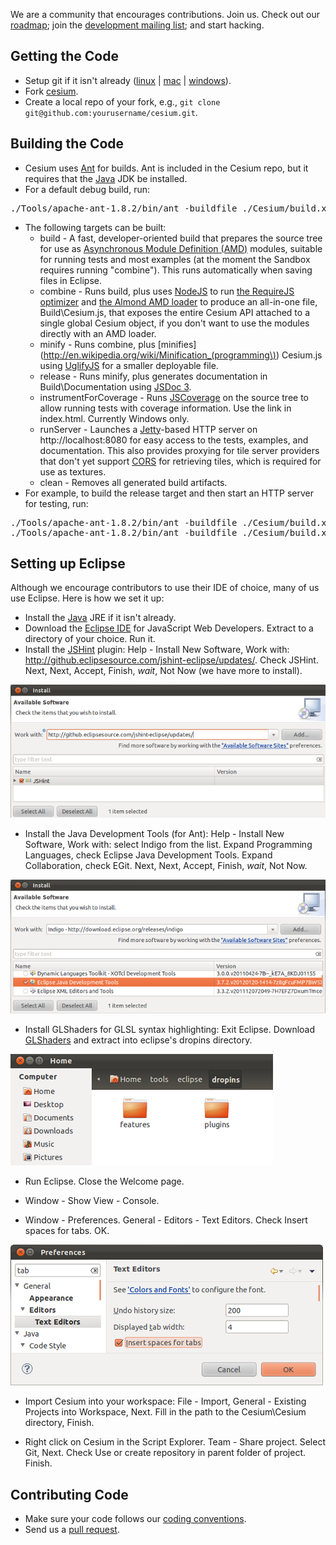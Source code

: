 We are a community that encourages contributions.  Join us.  Check out our [roadmap](https://github.com/AnalyticalGraphicsInc/cesium/wiki/Roadmap); join the [development mailing list](https://groups.google.com/d/forum/cesium-dev); and start hacking.

## Getting the Code

* Setup git if it isn't already ([linux](http://help.github.com/linux-set-up-git/) | [mac](http://help.github.com/mac-set-up-git/) | [windows](http://help.github.com/win-set-up-git/)).
* Fork [cesium](https://github.com/AnalyticalGraphicsInc/cesium).
* Create a local repo of your fork, e.g., `git clone git@github.com:yourusername/cesium.git`.

## Building the Code

* Cesium uses [Ant](http://ant.apache.org/) for builds.  Ant is included in the Cesium repo, but it requires that the [Java](http://www.java.com/en/download/index.jsp) JDK be installed.
* For a default debug build, run:

<pre>
./Tools/apache-ant-1.8.2/bin/ant -buildfile ./Cesium/build.xml
</pre>

* The following targets can be built:
   * build - A fast, developer-oriented build that prepares the source tree for use as [Asynchronous Module Definition (AMD)](https://github.com/amdjs/amdjs-api/wiki/AMD) modules, suitable for running tests and most examples (at the moment the Sandbox requires running "combine").  This runs automatically when saving files in Eclipse.
   * combine - Runs build, plus uses [NodeJS](http://nodejs.org/) to run [the RequireJS optimizer](http://requirejs.org/docs/optimization.html) and [the Almond AMD loader](http://requirejs.org/docs/faq-optimization.html#wrap) to produce an all-in-one file, Build\Cesium.js, that exposes the entire Cesium API attached to a single global Cesium object, if you don't want to use the modules directly with an AMD loader.
   * minify - Runs combine, plus [minifies](http://en.wikipedia.org/wiki/Minification_(programming\)) Cesium.js using [UglifyJS](https://github.com/mishoo/UglifyJS) for a smaller deployable file.  
   * release - Runs minify, plus generates documentation in Build\Documentation using [JSDoc 3](https://github.com/jsdoc3/jsdoc).
   * instrumentForCoverage - Runs [JSCoverage](http://siliconforks.com/jscoverage/) on the source tree to allow running tests with coverage information.  Use the link in index.html.  Currently Windows only.
   * runServer - Launches a [Jetty](http://jetty.codehaus.org/jetty/)-based HTTP server on http://localhost:8080 for easy access to the tests, examples, and documentation.  This also provides proxying for tile server providers that don't yet support [CORS](http://en.wikipedia.org/wiki/Cross-origin_resource_sharing) for retrieving tiles, which is required for use as textures.
   * clean - Removes all generated build artifacts.
* For example, to build the release target and then start an HTTP server for testing, run:

<pre>
./Tools/apache-ant-1.8.2/bin/ant -buildfile ./Cesium/build.xml release
./Tools/apache-ant-1.8.2/bin/ant -buildfile ./Cesium/build.xml runServer
</pre>

## Setting up Eclipse

Although we encourage contributors to use their IDE of choice, many of us use Eclipse.  Here is how we set it up:

* Install the [Java](http://www.java.com/en/download/index.jsp) JRE if it isn't already.
* Download the [Eclipse IDE](http://www.eclipse.org/downloads/) for JavaScript Web Developers.  Extract to a directory of your choice.  Run it.
* Install the [JSHint](http://www.jshint.com/) plugin: Help - Install New Software, Work with: http://github.eclipsesource.com/jshint-eclipse/updates/.  Check JSHint.  Next, Next, Accept, Finish, _wait_, Not Now (we have more to install).

![](jshint.png)

* Install the Java Development Tools (for Ant): Help - Install New Software, Work with: select Indigo from the list.  Expand Programming Languages, check Eclipse Java Development Tools.  Expand Collaboration, check EGit.  Next, Next, Accept, Finish, _wait_, Not Now.

![](indigo.png)

* Install GLShaders for GLSL syntax highlighting:  Exit Eclipse.  Download [GLShaders](http://sourceforge.net/projects/glshaders/) and extract into eclipse's dropins directory.

![](glshaders.png)

* Run Eclipse. Close the Welcome page.

* Window - Show View - Console.

* Window - Preferences.  General - Editors - Text Editors.  Check Insert spaces for tabs.  OK.

![](tabs.png)

* Import Cesium into your workspace:  File - Import, General - Existing Projects into Workspace, Next.  Fill in the path to the Cesium\Cesium directory, Finish.

* Right click on Cesium in the Script Explorer.  Team - Share project.  Select Git, Next.  Check Use or create repository in parent folder of project.  Finish.

## Contributing Code

* Make sure your code follows our [coding conventions](https://github.com/AnalyticalGraphicsInc/cesium/wiki/JavaScript-Coding-Conventions).
* Send us a [pull request](http://help.github.com/send-pull-requests/).

<!-- CLA, tests, peer review -->
